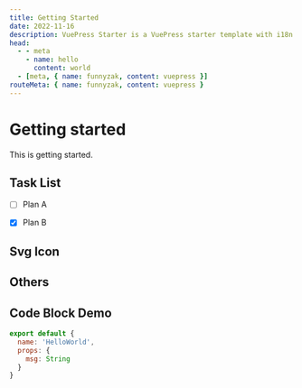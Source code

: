 ```yaml
---
title: Getting Started
date: 2022-11-16
description: VuePress Starter is a VuePress starter template with i18n support, built-in PWA, and more.
head:
  - - meta
    - name: hello
      content: world
  - [meta, { name: funnyzak, content: vuepress }]
routeMeta: { name: funnyzak, content: vuepress }
---
```


# Getting started

This is getting started.

## Task List

- [ ] Plan A
- [x] Plan B


## Svg Icon

<vp-icon name="leon" color="#3eaf7c" size="10em"/>


## Others


<HelloWorld name="Leon" />

## Code Block Demo

```js
export default {
  name: 'HelloWorld',
  props: {
    msg: String
  }
}
```
